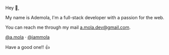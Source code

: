 Hey 👋,

My name is Ademola, I'm a full-stack developer with a passion for the web.

You can reach me through my mail <a href="mailto:a.mola.dev@gmail.com">a.mola.dev@gmail.com</a>.

[@a.mola](https://stackoverflow.com/users/15350139/a-mola) &middot; [@iammola](https://wakatime.com/@iammola)

Have a good one!! 👍
